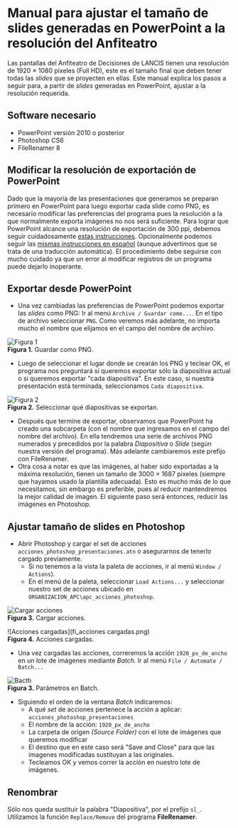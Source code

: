 ﻿# Manual para ajustar el tamaño de slides generadas en PowerPoint a la resolución del Anfiteatro

Las pantallas del Anfiteatro de Decisiones de LANCIS tienen una resolución de 1920 × 1080 pixeles (Full HD), este es el tamaño final que deben tener todas las _slides_ que se proyecten en ellas. Este manual explica los pasos a seguir para, a partir de _slides_ generadas en PowerPoint, ajustar a la resolución requerida.

## Software necesario

* PowerPoint versión 2010 o posterior
* Photoshop CS6
* FileRenamer 8

## Modificar la resolución de exportación de PowerPoint
Dado que la mayoría de las presentaciones que generamos se preparan primero en PowerPoint para luego exportar cada slide como PNG, es necesario modificar las preferencias del programa pues la resolución a la que normalmente exporta imágenes no nos será suficiente. Para lograr que PowerPoint alcance una resolución de exportación de 300 ppi, debemos seguir cuidadosamente <a href="https://support.microsoft.com/en-us/help/827745/how-to-change-the-export-resolution-of-a-powerpoint-slide/" target="_blank">estas instrucciones</a>. Opcionalmente podemos seguir las <a href="https://support.microsoft.com/es-es/help/827745/how-to-change-the-export-resolution-of-a-powerpoint-slide/" target="_blank">mismas instrucciones en español</a> (aunque advertimos que se trata de una traducción automática). El procedimiento debe seguirse con mucho cuidado ya que un error al modificar registros de un programa puede dejarlo inoperante.

## Exportar desde PowerPoint
  * Una vez cambiadas las preferencias de PowerPoint podemos exportar las _slides_ como PNG: Ir al menú  `Archivo / Guardar como...`. En el tipo de archivo seleccionar `PNG`. Como veremos más adelante, no importa mucho el nombre que elijamos en el campo del nombre de archivo.

![Figura 1](fi_exportar_png_powerpoint.PNG)
<br>
**Figura 1.** Guardar como PNG.

  * Luego de seleccionar el lugar donde se crearán los PNG y teclear OK,  el programa nos preguntará si queremos exportar sólo la diapositiva actual o si queremos exportar "cada diapositiva". En este caso, si nuestra presentación está terminada, seleccionamos `Cada diapositiva`.


![Figura 2](fi_cada_diapositiva.png)
  <br>
  **Figura 2.** Seleccionar qué diapositivas se exportan.

  * Después que termine de exportar, observamos que PowerPoint ha creado una subcarpeta (con el nombre que ingresamos en el campo del nombre del archivo). En ella tendremos una serie de archivos PNG numerados y precedidos por la palabra _Diapositiva_ o _Slide_ (según nuestra versión del programa). Más adelante cambiaremos este prefijo con FileRenamer.
  * Otra cosa a notar es que las imágenes, al haber sido exportadas a la máxima resolución, tienen un tamaño de 3000 × 1687 pixeles (siempre que hayamos usado la plantilla adecuada). Esto es mucho más de lo que necesitamos, sin embargo  es preferible, pues al reducir mantendremos la mejor calidad de imagen. El siguiente paso será entonces, reducir las imágenes en Photoshop.


## Ajustar tamaño de slides en Photoshop

* Abrir Photoshop y cargar el set de acciones `acciones_photoshop_presentaciones.atn` o asegurarnos de tenerlo cargado previamente. 
  * Si no tenemos a la vista la paleta de acciones, ir al menú `Window / Actions`).
  * En el menú de la paleta, seleccionar `Load Actions...` y seleccionar nuestro set de acciones ubicado en `ORGANIZACION_APC\apc_acciones_photoshop`.

![Cargar acciones](fi_cargar_acciones.png)
<br>
**Figura 3.** Cargar acciones.

![Acciones cargadas](fi_acciones cargadas.png)
<br>
**Figura 4.** Acciones cargadas.

* Una vez cargadas las acciones, correremos la acción `1920_px_de_ancho` en un lote de imágenes mediante _Batch._ Ir al menú `File / Automate / Batch... `

![Bacth](fi_batch.png)
<br>
**Figura 3.** Parámetros en Batch.

* Siguiendo el orden de la ventana _Batch_ indicaremos:
    * A qué _set_ de acciones pertenece la acción a aplicar: `acciones_photoshop_presentaciones`
    * El nombre de la acción: `1920_px_de_ancho`
    * La carpeta de origen _(Source Folder)_ con el lote de imágenes que queremos modificar
    * El destino que en este caso será "Save and Close" para que las imagenes modificadas sustituyan a las originales.
    * Tecleamos OK y vemos correr la acción en nuestro lote de imágenes.

## Renombrar
Sólo nos queda sustituir la palabra "Diapositiva", por el prefijo `sl_`. Utilizamos la función `Replace/Remove` del programa **FileRenamer**.

